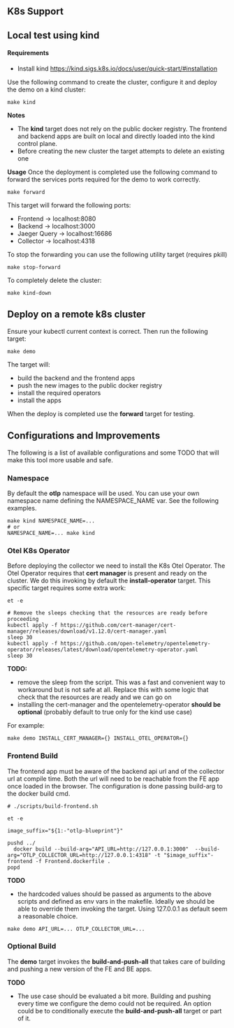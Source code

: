 ## K8s Support

## Local test using kind

#### Requirements

* Install kind https://kind.sigs.k8s.io/docs/user/quick-start/#installation

Use the following command to create the cluster, configure it and deploy the demo on a kind cluster:

```shell
make kind
```
**Notes**

* The **kind** target does not rely on the public docker registry. The frontend and backend apps are built on local and directly loaded into the kind control plane.
* Before creating the new cluster the target attempts to delete an existing one

**Usage**
Once the deployment is completed use the following command to forward the services ports required for the demo to work correctly.

```shell
make forward
```
This target will forward the following ports:

* Frontend -> localhost:8080
* Backend -> localhost:3000
* Jaeger Query -> localhost:16686
* Collector -> localhost:4318

To stop the forwarding you can use the following utility target (requires pkill)

```shell
make stop-forward
```

To completely delete the cluster:

```shell
make kind-down
```

## Deploy on a remote k8s cluster

Ensure your kubectl current context is correct. Then run the following target:

```shell
make demo
```

The target will: 

* build the backend and the frontend apps
* push the new images to the public docker registry
* install the required operators 
* install the apps

When the deploy is completed use the **forward** target for testing.



## Configurations and Improvements

The following is a list of available configurations and some TODO that will make this tool more usable and safe.

### Namespace

By default the **otlp** namespace will be used. You can use your own namespace name defining the NAMESPACE_NAME var. See the following examples.

```shell
make kind NAMESPACE_NAME=...
# or
NAMESPACE_NAME=... make kind 
```

### Otel K8s Operator

Before deploying the collector we need to install the K8s Otel Operator. The Otel Operator requires that **cert manager** is present and ready on the cluster.
We do this invoking by default the **install-operator** target.
This specific target requires some extra work:

```shell
et -e

# Remove the sleeps checking that the resources are ready before proceeding
kubectl apply -f https://github.com/cert-manager/cert-manager/releases/download/v1.12.0/cert-manager.yaml
sleep 30
kubectl apply -f https://github.com/open-telemetry/opentelemetry-operator/releases/latest/download/opentelemetry-operator.yaml
sleep 30
```

**TODO:**
* remove the sleep from the script. This was a fast and convenient way to workaround but is not safe at all. Replace this with some logic that check that the resources are ready and we can go on
* installing the cert-manager and the opentelemetry-operator **should be optional** (probably default to true only for the kind use case)

For example:

```shell
make demo INSTALL_CERT_MANAGER={} INSTALL_OTEL_OPERATOR={}
```

### Frontend Build

The frontend app must be aware of the backend api url and of the collector url at compile time. Both the url will need to be reachable from the FE app once loaded in the browser.
The configuration is done passing build-arg to the docker build cmd.

```shell
# ./scripts/build-frontend.sh

et -e

image_suffix="${1:-"otlp-blueprint"}"

pushd ../
  docker build --build-arg="API_URL=http://127.0.0.1:3000"  --build-arg="OTLP_COLLECTOR_URL=http://127.0.0.1:4318" -t "$image_suffix"-frontend -f Frontend.dockerfile .
popd

```
**TODO**

* the hardcoded values should be passed as arguments to the above scripts and defined as env vars in the makefile. Ideally we should be able to override them invoking the target. Using 127.0.0.1 as default 
seem a reasonable choice.

```shell
make demo API_URL=... OTLP_COLLECTOR_URL=...
```

### Optional Build

The **demo** target invokes the **build-and-push-all** that takes care of building and pushing a new version of the FE and BE apps. 

**TODO**

* The use case should be evaluated a bit more. Building and pushing every time we configure the demo could not be required. An option could be to conditionally execute the **build-and-push-all** target or part of it.
